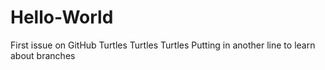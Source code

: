 # Hello-World
First issue on GitHub
Turtles
Turtles
Turtles
Putting 
in 
another 
line
to 
learn
about
branches
